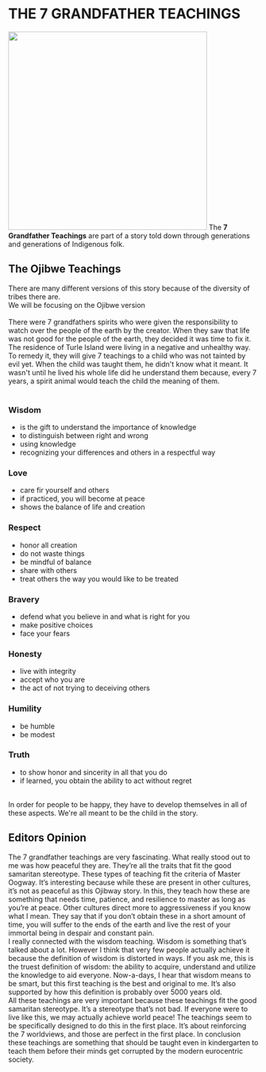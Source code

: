 <html>
  <h1>
      THE 7 GRANDFATHER TEACHINGS
  </h1>
  <img src="https://i.pinimg.com/originals/75/fe/15/75fe1532db4ef1e3b8ae98c130602c3b.gif" alt="" width="400" height="400">
  <body>
    The <strong>7 Grandfather Teachings</strong> are part of a story told down through generations and generations of Indigenous folk. <br>
       
  </body>
  <h2>
    The Ojibwe Teachings
  </h2>
  <body>
     There are many different versions of this story because of the diversity of tribes there are.<br>
     We will be focusing on the Ojibwe version<br>
     <br>
     There were 7 grandfathers spirits who were given the responsibility to watch over the people of the earth by the creator. When they saw that life was not good for the people of the earth, they decided it was time to fix it. The residence of Turle Island were living in a negative and unhealthy way. To remedy it, they will give 7 teachings to a child who was not tainted by evil yet. When the child was taught them, he didn't know what it meant. It wasn't until he lived his whole life did he understand them because, every 7 years, a spirit animal would teach the child the meaning of them. <br>
    <br>
  </body>
    
  <h3>
      Wisdom
  </h3>
  <body>
      <ul>
        <li> is the gift to understand the importance of knowledge </li>
        <li> to distinguish between right and wrong </li>
        <li> using knowledge </li>
        <li> recognizing your differences and others in a respectful way </li>
      </ul>
  </body>
   
  <h3>
      Love
  </h3>
  <body>
      <ul>
        <li> care fir yourself and others </li>
        <li> if practiced, you will become at peace </li>
        <li> shows the balance of life and creation </li>
      </ul>
  </body>
 
  <h3>
      Respect
  </h3>
  <body>
      <ul>
        <li> honor all creation </li>
        <li> do not waste things </li>
        <li> be mindful of balance </li>
        <li> share with others </li>
        <li> treat others the way you would like to be treated </li>
      </ul>
  </body>
    
  <h3>
      Bravery
  </h3>
  <body>
      <ul>
        <li> defend what you believe in and what is right for you </li>
        <li> make positive choices </li>
        <li> face your fears </li>
      </ul>
  </body>
 
  <h3>
      Honesty
  </h3>
  <body>
      <ul>
        <li> live with integrity </li>
        <li> accept who you are </li>
        <li> the act of not trying to deceiving others </li>
      </ul>
  </body>
  
  <h3>
      Humility
  </h3>
  <body>
      <ul>
        <li> be humble </li>
        <li> be modest </li>
      </ul>
  </body>
  
  <h3>
      Truth
  </h3>
  <body>
      <ul>
        <li> to show honor and sincerity in all that you do </li>
        <li> if learned, you obtain the ability to act without regret </li>
      </ul>
    <br>
    In order for people to be happy, they have to develop themselves in all of these aspects. We're all meant to be the child in the story.<br>
  </body>
    
        
  <h2>
    Editors Opinion
  </h2>
  <body>
    The 7 grandfather teachings are very fascinating. What really stood out to me was how peaceful they are. They’re all the traits that fit the good samaritan stereotype. These types of teaching fit the criteria of Master Oogway. It’s interesting because while these are present in other cultures, it’s not as peaceful as this Ojibway story. In this, they teach how these are something that needs time, patience, and resilience to master as long as you’re at peace. Other cultures direct more to aggressiveness if you know what I mean. They say that if you don’t obtain these in a short amount of time, you will suffer to the ends of the earth and live the rest of your immortal being in despair and constant pain.<br>
	I really connected with the wisdom teaching. Wisdom is something that’s talked about a lot. However I think that very few people actually achieve it because the definition of wisdom is distorted in ways. If you ask me, this is the truest definition of wisdom: the ability to acquire, understand and utilize the knowledge to aid everyone. Now-a-days, I hear that wisdom means to be smart, but this first teaching is the best and original to me. It’s also supported by how this definition is probably over 5000 years old. <br>
	All these teachings are very important because these teachings fit the good samaritan stereotype. It’s a stereotype that’s not bad. If everyone were to live like this, we may actually achieve world peace! The teachings seem to be specifically designed to do this in the first place. It’s about reinforcing the 7 worldviews, and those are perfect in the first place. In conclusion these teachings are something that should be taught even in kindergarten to teach them before their minds get corrupted by the modern eurocentric society. <br>
  </body>

</html>
